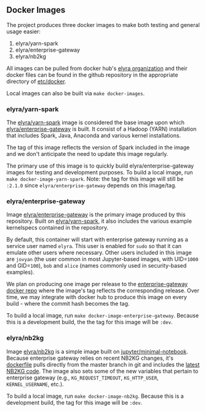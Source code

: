 ## Docker Images

The project produces three docker images to make both testing and general usage easier:
1. elyra/yarn-spark
1. elyra/enterprise-gateway
1. elyra/nb2kg

All images can be pulled from docker hub's [elyra organization](https://hub.docker.com/u/elyra/) and their 
docker files can be found in the github repository in the appropriate directory of 
[etc/docker](https://github.com/jupyter-incubator/enterprise_gateway/tree/master/etc/docker).

Local images can also be built via `make docker-images`.

### elyra/yarn-spark

The [elyra/yarn-spark](https://hub.docker.com/r/elyra/yarn-spark/) image is considered the base image 
upon which [elyra/enterprise-gateway](https://hub.docker.com/r/elyra/enterprise-gateway/) is built.  It consist 
of a Hadoop (YARN) installation that includes Spark, Java, Anaconda and various kernel installations.

The tag of this image reflects the version of Spark included in the image and we don't anticipate the need to update this image regularly.

The primary use of this image is to quickly build elyra/enterprise-gateway images for testing and development
purposes.  To build a local image, run `make docker-image-yarn-spark`.  Note: the tag for this image will
still be `:2.1.0` since `elyra/enterprise-gateway` depends on this image/tag.

### elyra/enterprise-gateway

Image [elyra/enterprise-gateway](https://hub.docker.com/r/elyra/enterprise-gateway/) is the primary image 
produced by this repository.  Built on [elyra/yarn-spark](https://hub.docker.com/r/elyra/yarn-spark/), it
also includes the various example kernelspecs contained in the repository.

By default, this container will start with enterprise gateway running as a service user named `elyra`.  This
user is enabled for `sudo` so that it can emulate other users where necessary.  Other users included in this 
image are `jovyan` (the user common in most Jupyter-based images, with UID=`1000` and GID=`100`), `bob` and 
`alice` (names commonly used in security-based examples).

We plan on producing one image per release to the 
[enterprise-gateway docker repo](https://hub.docker.com/r/elyra/enterprise-gateway/) where
the image's tag reflects the corresponding release.  Over time, we may integrate with docker hub to produce
this image on every build - where the commit hash becomes the tag.

To build a local image, run `make docker-image-enterprise-gateway`.  Because this is a development build, the
the tag for this image will be `:dev`.

### elyra/nb2kg

Image [elyra/nb2kg](https://hub.docker.com/r/elyra/nb2kg/) is a simple image built 
on [jupyter/minimal-notebook](https://hub.docker.com/r/jupyter/minimal-notebook/).  Because 
enterprise gateway relies on recent NB2KG changes, it's 
[dockerfile](https://github.com/jupyter-incubator/enterprise_gateway/tree/master/etc/docker/nb2kg/Dockerfile)
pulls directly from the master branch in git and includes the 
[latest NB2KG code](https://github.com/jupyter/kernel_gateway_demos/tree/master/nb2kg).  The image 
also sets some of the new variables that pertain to enterprise gateway (e.g., `KG_REQUEST_TIMEOUT`, 
`KG_HTTP_USER`, `KERNEL_USERNAME`, etc.).

To build a local image, run `make docker-image-nb2kg`.  Because this is a development build, the 
tag for this image will be `:dev`.
